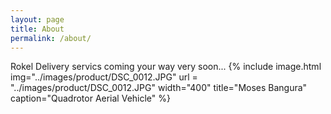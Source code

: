 ```yaml
---
layout: page
title: About
permalink: /about/
---
```


Rokel Delivery servics coming your way very soon...
{% include image.html
            img="../images/product/DSC_0012.JPG"
	    url = "../images/product/DSC_0012.JPG"
	    width="400"
            title="Moses Bangura"
            caption="Quadrotor Aerial Vehicle" %}
